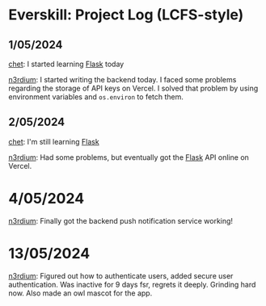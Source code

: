 # Everskill: Project Log (LCFS-style)

## 1/05/2024
[chet](https://github.com/chet-ag09): I started learning [Flask](https://flask.palletsprojects.com) today

[n3rdium](https://github.com/n3rdium): I started writing the backend today. I faced some problems regarding the storage of API keys on Vercel. I solved that problem by using environment variables and `os.environ` to fetch them.

## 2/05/2024
[chet](https://github.com/chet-ag09): I'm still learning [Flask](https://flask.palletsprojects.com)

[n3rdium](https://github.com/n3rdium): Had some problems, but eventually got the [Flask](https://flask.palletsprojects.com) API online on Vercel.

# 4/05/2024
[n3rdium](https://github.com/n3rdium): Finally got the backend push notification service working!

# 13/05/2024
[n3rdium](https://github.com/n3rdium): Figured out how to authenticate users, added secure user authentication. Was inactive for 9 days fsr, regrets it deeply. Grinding hard now. Also made an owl mascot for the app.
